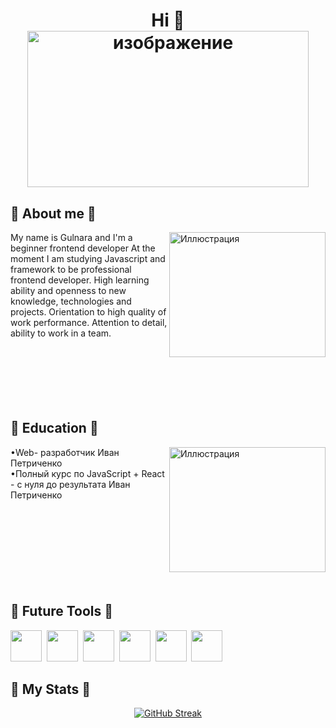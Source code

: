 <div align="center">
<h1>Hi 👋 
  <br>
  <img src="https://i.pinimg.com/originals/48/4f/72/484f7219c122ff3d5b7ffd6e3095d299.jpg" alt="изображение"  width="450px" height="250px">
</h1>
</div>

## 💫 About me 💫
<img src="https://i.pinimg.com/originals/55/7d/d6/557dd6dad96f28ec985dd44c5b8a16bf.jpg" 
  alt="Иллюстрация" align="right" width="250px" height="200px">
My name is Gulnara and I'm a beginner frontend developer 
At the moment I am studying Javascript and framework to be professional frontend developer.
High learning ability and openness to new knowledge, technologies and projects.
Orientation to high quality of work performance.
Attention to detail, ability to work in a team.
</br>   
</br>
</br>   
</br>
</br>
  
## 💫 Education 💫
 
<img src="https://i.pinimg.com/originals/97/17/35/9717356ce1e6e351c98c555fcf939e00.jpg" 
  alt="Иллюстрация" align="right" width="250px" height="200px">
•Web- разработчик Иван Петриченко <br>
•Полный курс по JavaScript + React - с нуля до результата Иван Петриченко
</br>   
</br>
</br>   
</br>
</br>   
</br>
  
## 💫 Future Tools 💫
<img src="https://raw.githubusercontent.com/get-icon/geticon/master/icons/javascript.svg" width="50" height="50">&nbsp;
<img src="https://raw.githubusercontent.com/get-icon/geticon/master/icons/html-5.svg" width="50" height="50">&nbsp;
<img src="https://raw.githubusercontent.com/get-icon/geticon/master/icons/github-octocat.svg" width="50" height="50">&nbsp;
<img src="https://raw.githubusercontent.com/get-icon/geticon/master/icons/css-3.svg" width="50" height="50">&nbsp;
<img src="https://raw.githubusercontent.com/get-icon/geticon/master/icons/bootstrap.svg" width="50" height="50">&nbsp;
<img src="https://raw.githubusercontent.com/get-icon/geticon/master/icons/figma.svg" width="50" height="50">&nbsp;
## 💫 My Stats 💫
<div align="center">
<a href="https://git.io/streak-stats"><img src="https://github-readme-streak-stats.herokuapp.com?user=KwikyKu&theme=onedark-duo&border_radius=50&locale=ru&date_format=j%20M%5B%20Y%5D" alt="GitHub Streak" /></a>
</div>
